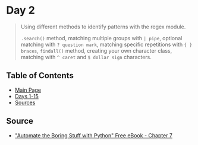 
# Day 2
> Using different methods to identify patterns with the regex module.
>
> `.search()` method, matching multiple groups with `| pipe`, optional matching with `? question mark`, matching specific repetitions with `{ } braces`, `findall()` method, creating your own character class, matching with `^ caret` and `$ dollar sign` characters.

## Table of Contents
- [Main Page](https://github.com/amyjtech/100DaysPython)
- [Days 1-15](https://github.com/amyjtech/100DaysPython/tree/main/days1-15)
- [Sources](https://github.com/amyjtech/100DaysPython#sources)

## Source
- ["Automate the Boring Stuff with Python" Free eBook - Chapter 7](https://automatetheboringstuff.com/2e/chapter7/)